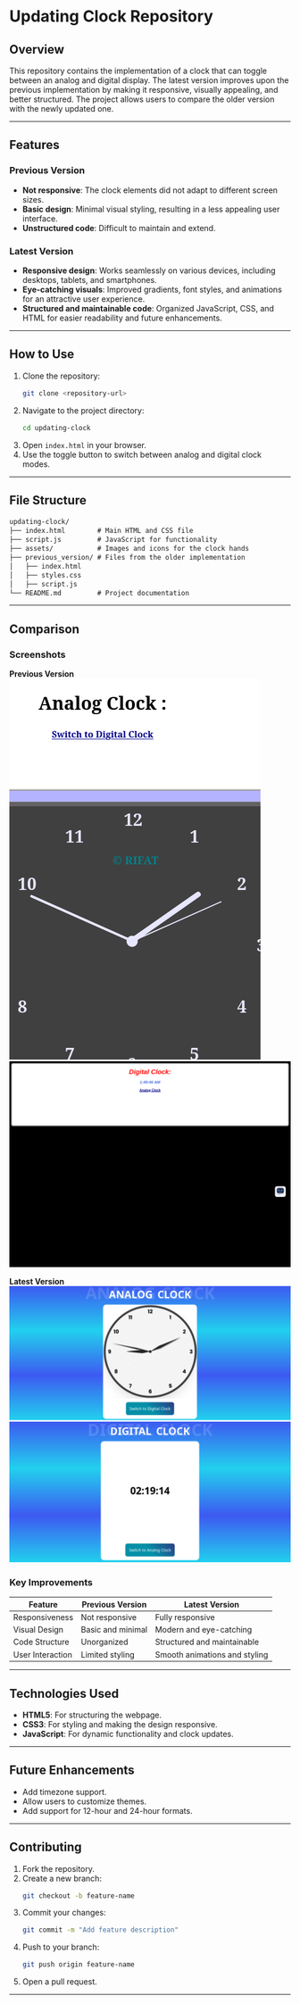 # Updating Clock Repository

## Overview
This repository contains the implementation of a clock that can toggle between an analog and digital display. The latest version improves upon the previous implementation by making it responsive, visually appealing, and better structured. The project allows users to compare the older version with the newly updated one.

---

## Features
### Previous Version
- **Not responsive**: The clock elements did not adapt to different screen sizes.
- **Basic design**: Minimal visual styling, resulting in a less appealing user interface.
- **Unstructured code**: Difficult to maintain and extend.

### Latest Version
- **Responsive design**: Works seamlessly on various devices, including desktops, tablets, and smartphones.
- **Eye-catching visuals**: Improved gradients, font styles, and animations for an attractive user experience.
- **Structured and maintainable code**: Organized JavaScript, CSS, and HTML for easier readability and future enhancements.

---

## How to Use
1. Clone the repository:
   ```bash
   git clone <repository-url>
   ```
2. Navigate to the project directory:
   ```bash
   cd updating-clock
   ```
3. Open `index.html` in your browser.
4. Use the toggle button to switch between analog and digital clock modes.

---

## File Structure
```
updating-clock/
├── index.html        # Main HTML and CSS file
├── script.js         # JavaScript for functionality
├── assets/           # Images and icons for the clock hands
├── previous_version/ # Files from the older implementation
│   ├── index.html
│   ├── styles.css
│   ├── script.js
└── README.md         # Project documentation
```

---

## Comparison
### Screenshots
**Previous Version**
![Previous Version](./assest/previousAnalog.png)
![Previous Version](./assest/previousDigital.png)

**Latest Version**
![Latest Version](./assest/Screenshot.png)
![Latest Version](./assest/Digital.png)

### Key Improvements
| Feature                | Previous Version           | Latest Version            |
|------------------------|----------------------------|---------------------------|
| Responsiveness         | Not responsive            | Fully responsive          |
| Visual Design          | Basic and minimal         | Modern and eye-catching   |
| Code Structure         | Unorganized               | Structured and maintainable|
| User Interaction       | Limited styling           | Smooth animations and styling |

---

## Technologies Used
- **HTML5**: For structuring the webpage.
- **CSS3**: For styling and making the design responsive.
- **JavaScript**: For dynamic functionality and clock updates.

---

## Future Enhancements
- Add timezone support.
- Allow users to customize themes.
- Add support for 12-hour and 24-hour formats.

---

## Contributing
1. Fork the repository.
2. Create a new branch:
   ```bash
   git checkout -b feature-name
   ```
3. Commit your changes:
   ```bash
   git commit -m "Add feature description"
   ```
4. Push to your branch:
   ```bash
   git push origin feature-name
   ```
5. Open a pull request.

---
